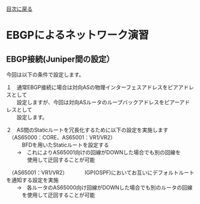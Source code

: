 [目次に戻る](./Junos-BGP-exercises.md) <br>

# EBGPによるネットワーク演習

## EBGP接続(Juniper間の設定）<br>
今回は以下の条件で設定します。<br>

１　通常EBGP接続に場合は対向ASの物理インターフェスアドレスをピアアドレスとして<br>
　　設定しますが、今回は対向ASルータのループバックアドレスをピアーアドレスとして<br>
　　設定します。<br>

２　AS間のStaticルートを冗長化するために以下の設定を実施します<br>
　（AS65000：CORE、AS65001：VR1/VR2）<br>
　　　BFDを用いたStaticルートを設定する<br>
   　　→　これによりAS65001向けの回線がDOWNした場合でも別の回線を<br>
   　　　　使用して迂回することが可能<br>


　（AS65001：VR1/VR2）
　　　IGP(OSPF)においてお互いにデフォルトルートを通知する設定を実施<br>
   　　→　各ルータのAS65000向け回線がDOWNした場合でも別のルータの回線<br>
   　　　を使用して迂回することが可能<br>
